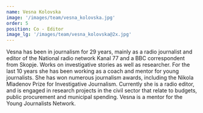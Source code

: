 ```yaml
---
name: Vesna Kolovska
image: '/images/team/vesna_kolovska.jpg'
order: 5
position: Co - Editor
image_lg: '/images/team/vesna_kolovska@2x.jpg'
---
```


Vesna has been in journalism for 29 years, mainly as a radio journalist and editor of the National radio network Kanal 77 and a BBC correspondent from Skopje. Works on investigative stories as well as researcher. For the last 10 years she has been working as a coach and mentor for young journalists. She has won numerous journalism awards, including the Nikola Mladenov Prize for Investigative Journalism.
Currently she is a radio editor, and is engaged in research projects in the civil sector that relate to budgets, public procurement and municipal spending. Vesna is a mentor for the Young Journalists Network.